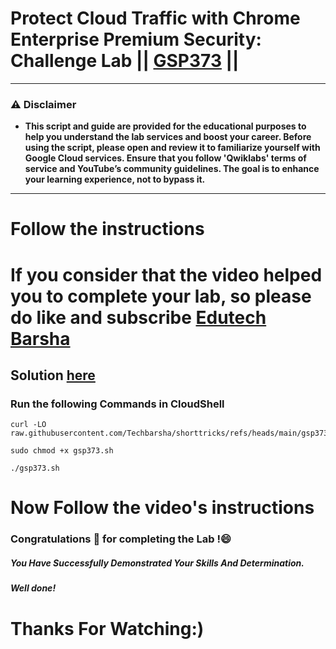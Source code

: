 # Protect Cloud Traffic with Chrome Enterprise Premium Security: Challenge Lab || [GSP373](https://www.cloudskillsboost.google/focuses/104667?parent=catalog) ||

---
### ⚠️ Disclaimer
- **This script and guide are provided for  the educational purposes to help you understand the lab services and boost your career. Before using the script, please open and review it to familiarize yourself with Google Cloud services. Ensure that you follow 'Qwiklabs' terms of service and YouTube’s community guidelines. The goal is to enhance your learning experience, not to bypass it.**
---
# Follow the instructions

# If you consider that the video helped you to complete your lab, so please do like and subscribe [Edutech Barsha](https://www.youtube.com/@edutechbarsha)
## Solution [here](https://youtu.be/2MtpsN8tRvo)

### Run the following Commands in CloudShell
```
curl -LO raw.githubusercontent.com/Techbarsha/shorttricks/refs/heads/main/gsp373.sh

sudo chmod +x gsp373.sh

./gsp373.sh
```
# Now Follow the video's instructions

### Congratulations 🎉 for completing the Lab !😄

##### *You Have Successfully Demonstrated Your Skills And Determination.*

#### *Well done!*

# Thanks For Watching:)
